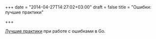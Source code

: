 +++
date = "2014-04-27T14:27:02+03:00"
draft = false
title = "Ошибки: лучшие практики"

+++

<p><a href="http://justinas.org/best-practices-for-errors-in-go/">Лучшие практики</a>&nbsp;при&nbsp;работе с ошибками в Go.</p>

